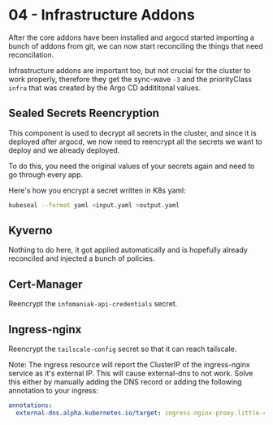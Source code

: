 # 04 - Infrastructure Addons

After the core addons have been installed and argocd started importing a bunch of addons from git, we can now start reconciling the things that need reconcilation.

Infrastructure addons are important too, but not crucial for the cluster to work properly, therefore they get the sync-wave `-3` and the priorityClass `infra` that was created by the Argo CD addititonal values.

## Sealed Secrets Reencryption

This component is used to decrypt all secrets in the cluster, and since it is deployed after argocd, we now need to reencrypt all the secrets we want to deploy and we already deployed.

To do this, you need the original values of your secrets again and need to go through every app.

Here's how you encrypt a secret written in K8s yaml:

```bash
kubeseal --format yaml <input.yaml >output.yaml
```

## Kyverno

Nothing to do here, it got applied automatically and is hopefully already reconciled and injected a bunch of policies.

## Cert-Manager

Reencrypt the `infomaniak-api-credentials` secret.

## Ingress-nginx

Reencrypt the `tailscale-config` secret so that it can reach tailscale.

Note: The ingress resource will report the ClusterIP of the ingress-nginx service as it's external IP. This will cause external-dns to not work. Solve this either by manually adding the DNS record or adding the following annotation to your ingress:

```yaml
annotations:
  external-dns.alpha.kubernetes.io/target: ingress-nginx-proxy.little-cloud.ts.net
```
